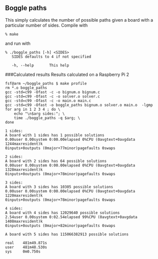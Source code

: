 Boggle paths
--

This simply calculates the number of possible paths given a board with a
particular number of sides.  Compile with
```
% make
```
and run with
```
% ./boggle_paths [-h] <SIDES>
   SIDES defaults to 4 if not specified

   -h, --help		This help
```

###Calculated results
Results calculated on a Raspberry Pi 2

```
fsf@arm ~/boggle_paths $ make profile
rm *.o boggle_paths
gcc -std=c99 -Ofast -c -o bignum.o bignum.c
gcc -std=c99 -Ofast -c -o solver.o solver.c
gcc -std=c99 -Ofast -c -o main.o main.c
gcc -std=c99 -Ofast -o boggle_paths bignum.o solver.o main.o  -lgmp
for arg in 1 2 3 4 ; do \
	echo "\n$arg sides:"; \
	time ./boggle_paths -q $arg; \
done

1 sides:
A board with 1 sides has 1 possible solutions
0.00user 0.00system 0:00.00elapsed 0%CPU (0avgtext+0avgdata 1244maxresident)k
0inputs+0outputs (0major+77minor)pagefaults 0swaps

2 sides:
A board with 2 sides has 64 possible solutions
0.00user 0.00system 0:00.00elapsed 0%CPU (0avgtext+0avgdata 1328maxresident)k
0inputs+0outputs (0major+78minor)pagefaults 0swaps

3 sides:
A board with 3 sides has 10305 possible solutions
0.00user 0.00system 0:00.00elapsed 0%CPU (0avgtext+0avgdata 1220maxresident)k
0inputs+0outputs (0major+78minor)pagefaults 0swaps

4 sides:
A board with 4 sides has 12029640 possible solutions
2.54user 0.00system 0:02.54elapsed 99%CPU (0avgtext+0avgdata 1408maxresident)k
0inputs+0outputs (0major+82minor)pagefaults 0swaps
```
```
A board with 5 sides has 115066382913 possible solutions

real    481m49.871s
user    481m48.530s
sys     0m0.750s
```
